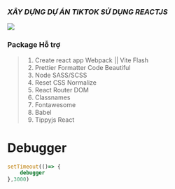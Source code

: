 ### ***XÂY DỰNG DỰ ÁN TIKTOK SỬ DỤNG REACTJS***
<div style = "display : flex; align-items: center">
<img src = "https://img.youtube.com/vi/VCgk2y-LUJY/mqdefault.jpg"/>


</div>


### Package Hỗ trợ 
>1. Create react app Webpack || Vite Flash
>2. Prettier Formatter Code Beautiful
>3. Node SASS/SCSS
>4. Reset CSS Normalize
>5. React Router DOM
>5. Classnames
>6. Fontawesome
>7. Babel
>8. Tippyjs React

# Debugger
```js
setTimeout(()=> {
    debugger
},3000)
```
